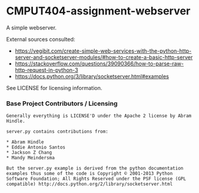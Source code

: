 CMPUT404-assignment-webserver
=============================
A simple webserver.

External sources consulted:
* https://vegibit.com/create-simple-web-services-with-the-python-http-server-and-socketserver-modules/#how-to-create-a-basic-http-server
* https://stackoverflow.com/questions/39090366/how-to-parse-raw-http-request-in-python-3
* https://docs.python.org/3/library/socketserver.html#examples

See LICENSE for licensing information.

### Base Project Contributors / Licensing
    Generally everything is LICENSE'D under the Apache 2 license by Abram Hindle.

    server.py contains contributions from:

    * Abram Hindle
    * Eddie Antonio Santos
    * Jackson Z Chang
    * Mandy Meindersma 

    But the server.py example is derived from the python documentation
    examples thus some of the code is Copyright © 2001-2013 Python
    Software Foundation; All Rights Reserved under the PSF license (GPL
    compatible) http://docs.python.org/2/library/socketserver.html